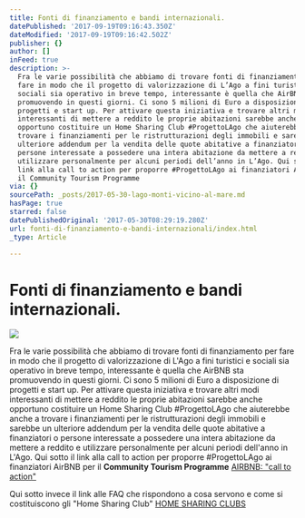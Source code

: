 ```yaml
---
title: Fonti di finanziamento e bandi internazionali.
datePublished: '2017-09-19T09:16:43.350Z'
dateModified: '2017-09-19T09:16:42.502Z'
publisher: {}
author: []
inFeed: true
description: >-
  Fra le varie possibilità che abbiamo di trovare fonti di finanziamento per
  fare in modo che il progetto di valorizzazione di L’Ago a fini turistici e
  sociali sia operativo in breve tempo, interessante è quella che AirBNB sta
  promuovendo in questi giorni. Ci sono 5 milioni di Euro a disposizione di
  progetti e start up. Per attivare questa iniziativa e trovare altri modi
  interessanti di mettere a reddito le proprie abitazioni sarebbe anche
  opportuno costituire un Home Sharing Club #ProgettoLAgo che aiuterebbe anche a
  trovare i finanziamenti per le ristrutturazioni degli immobili e sarebbe un
  ulteriore addendum per la vendita delle quote abitative a finanziatori o
  persone interessate a possedere una intera abitazione da mettere a reddito e
  utilizzare personalmente per alcuni periodi dell’anno in L’Ago. Qui sotto il
  link alla call to action per proporre #ProgettoLAgo ai finanziatori AirBNB per
  il Community Tourism Programme
via: {}
sourcePath: _posts/2017-05-30-lago-monti-vicino-al-mare.md
hasPage: true
starred: false
datePublishedOriginal: '2017-05-30T08:29:19.280Z'
url: fonti-di-finanziamento-e-bandi-internazionali/index.html
_type: Article

---
```

# Fonti di finanziamento e bandi internazionali.
![](https://the-grid-user-content.s3-us-west-2.amazonaws.com/802ebc46-312f-4647-929a-f7848f90e2f3.jpg)

Fra le varie possibilità che abbiamo di trovare fonti di finanziamento per fare in modo che il progetto di valorizzazione di L'Ago a fini turistici e sociali sia operativo in breve tempo, interessante è quella che AirBNB sta promuovendo in questi giorni. Ci sono 5 milioni di Euro a disposizione di progetti e start up. Per attivare questa iniziativa e trovare altri modi interessanti di mettere a reddito le proprie abitazioni sarebbe anche opportuno costituire un Home Sharing Club \#ProgettoLAgo che aiuterebbe anche a trovare i finanziamenti per le ristrutturazioni degli immobili e sarebbe un ulteriore addendum per la vendita delle quote abitative a finanziatori o persone interessate a possedere una intera abitazione da mettere a reddito e utilizzare personalmente per alcuni periodi dell'anno in L'Ago. Qui sotto il link alla call to action per proporre \#ProgettoLAgo ai finanziatori AirBNB per il **Community Tourism Programme**
[AIRBNB: "call to action" ][0]

Qui sotto invece il link alle FAQ che rispondono a cosa servono e come si costituiscono gli "Home Sharing Club"
[HOME SHARING CLUBS][1]

[0]: https://drive.google.com/open?id=0B6AADGyQrB9eRXNuSTFpNTFMMkU
[1]: https://drive.google.com/open?id=0B6AADGyQrB9edU12YVItbXUza28